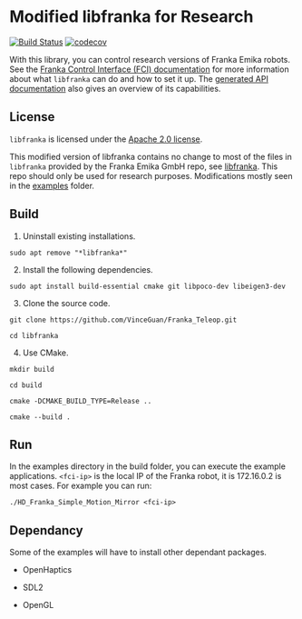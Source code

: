 # Modified libfranka for Research

[![Build Status][travis-status]][travis]
[![codecov][codecov-status]][codecov]

With this library, you can control research versions of Franka Emika robots. See the [Franka Control Interface (FCI) documentation][fci-docs] for more information about what `libfranka` can do and how to set it up. The [generated API documentation][api-docs] also gives an overview of its capabilities.

## License

`libfranka` is licensed under the [Apache 2.0 license][apache-2.0].

This modified version of libfranka contains no change to most of the files in `libfranka` provided by the Franka Emika GmbH repo, see [libfranka]. This repo should only be used for research purposes. Modifications mostly seen in the [examples] folder.

## Build

1. Uninstall existing installations.

`sudo apt remove "*libfranka*"`

2. Install the following dependencies.

`sudo apt install build-essential cmake git libpoco-dev libeigen3-dev`

3. Clone the source code.

`git clone https://github.com/VinceGuan/Franka_Teleop.git`

`cd libfranka`

4. Use CMake.

`mkdir build`

`cd build`

`cmake -DCMAKE_BUILD_TYPE=Release ..`

`cmake --build .`

## Run

In the examples directory in the build folder, you can execute the example applications. `<fci-ip>` is the local IP of the Franka robot, it is 172.16.0.2 is most cases. For example you can run:

`./HD_Franka_Simple_Motion_Mirror <fci-ip>`

## Dependancy 

Some of the examples will have to install other dependant packages.

- OpenHaptics

- SDL2

- OpenGL




[apache-2.0]: https://www.apache.org/licenses/LICENSE-2.0.html
[api-docs]: https://frankaemika.github.io/libfranka
[fci-docs]: https://frankaemika.github.io/docs
[travis-status]: https://travis-ci.org/frankaemika/libfranka.svg?branch=master
[travis]: https://travis-ci.org/frankaemika/libfranka
[codecov-status]: https://codecov.io/gh/frankaemika/libfranka/branch/master/graph/badge.svg
[codecov]: https://codecov.io/gh/frankaemika/libfranka
[libfranka]: https://github.com/frankaemika/libfranka.git
[examples]: https://github.com/VinceGuan/Franka_Teleop/tree/main/examples
